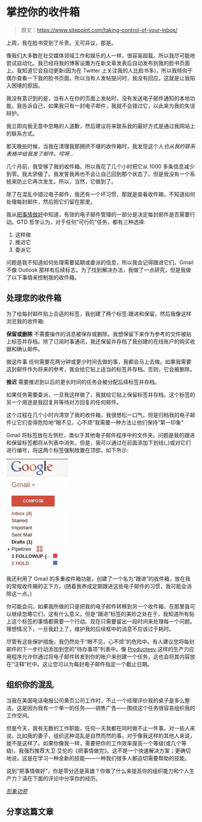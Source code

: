 # 掌控你的收件箱

> 原文：<https://www.sitepoint.com/taking-control-of-your-inbox/>

上周，我在脸书受到了斥责。无可非议，那是。

像我们大多数在社交媒体领域工作和娱乐的人一样，很容易超载。所以我尽可能地尝试自动化。我已经将我的博客设置为在新文章发表后自动发布到我的脸书页面上。我知道它会自动更新(因为在 Twitter 上关注我的人比脸书多)，所以我倾向于偶尔查看一下我的脸书页面。所以当有人发帖提问时，我没有回应。这就是让我陷入困境的原因。

我没有意识到的是，当有人在你的页面上发帖时，没有发送电子邮件通知的本地功能。我告诉自己，如果我只有一封电子邮件，我就不会错过它，以此来为我的失误辩护。

我立即向我无意中忽略的人道歉，然后建议将来联系我的最好方式是通过我网站上的联系方式。

那天晚些时候，当我在清理我那拥挤不堪的收件箱时，我发现这个人*也从我的联系表格中给我发了邮件。哎呀…*

几个月前，我受够了我的收件箱，所以我花了几个小时把它从 1000 多条信息减少到零。我太骄傲了。我发誓我再也不会让自己回到那个状态了。但是我没有一个系统来防止它再次发生。所以，当然，它做到了。

除了在混乱中错过电子邮件，我还有一个坏习惯，那就是查看收件箱，不知道如何处理每封邮件，然后把它们留在那里。

我从[把事情做好](http://www.davidco.com/ "David Allen | Getting Things Done")中知道，有效的电子邮件管理的一部分是决定每封邮件是否需要行动。GTD 哲学认为，对于任何“可行的”任务，都有三种选择:

1.  这样做
2.  推迟它
3.  委派它

问题是我不知道如何处理需要延期或委派的信息，所以我会记得跟进它们。Gmail 不像 Outlook 那样有后续标志。为了找到解决办法，我做了一点研究，但是我做了以下事情来控制我的收件箱。

## 处理您的收件箱

为了给每封邮件贴上合适的标签，我创建了两个标签:跟进和保留。然后我像这样浏览我的收件箱:

**保留或删除**
不需要操作的消息被保存或删除。我想保留下来作为参考的文件被贴上标签并存档。除了订阅时事通讯，我还保留并存档了我创建的在线账户的购买收据和确认邮件。

做这件事
任何需要花两分钟或更少时间去做的事，我都会马上去做。如果我需要这封邮件作为将来的参考，我会给它贴上适当的标签并存档。否则，它会被删除。

**推迟**
需要推迟到以后的更长时间的任务会被分配后续标签并存档。

如果任务需要委派，一旦我这样做了，我就给它贴上保留标签并存档。这个标签的另一个用途是我回复并等待对方回复的任何邮件。

这个过程在几个小时内清空了我的收件箱，我很想松一口气。但是归档我的电子邮件让它们变得危险地“眼不见，心不烦”我需要一种方法让他们保持“第一印象”

Gmail 将标签放在左侧栏，类似于其他电子邮件程序中的文件夹。问题是我的跟进和保留标签都将从列表中消失。但是，我可以通过在前面添加下划线(_)或对它们进行编号，将这两个标签强制放置在顶部，如下所示:

![](img/c58726e6a060fc231de6983371b50680.png)

我还利用了 Gmail 的多重收件箱功能，创建了一个名为“跟进”的收件箱，放在我的常规收件箱的正下方。(随着我养成定期跟进这些电子邮件的习惯，我可能会消除这一点。)

你可能会问，如果我所做的只是把我的电子邮件转移到另一个收件箱，在那里我可以继续忽略它们，这有什么意义。但是“跟进”标签的美妙之处在于，我知道所有贴上这个标签的事情都需要一个行动。现在只需要留出一段时间来处理每一个问题。理想情况下，一旦我赶上了，维护我的后续框中的消息不应该过于耗时。

尽管有这些保护措施，我仍然处于“眼不见，心不烦”的危险中。有人建议您将每封邮件的下一步行动添加到您的“待办事项”列表中。像 [Producteev](http://www.producteev.com/ "Producteev") 这样的生产力应用程序允许你通过将电子邮件转发到你的帐户来创建一个任务，这也会将其内容放在“注释”栏中。这让您可以为每封电子邮件指定一个截止日期。

## 组织你的混乱

当我在美国电话电报公司黄页公司工作时，不止一个经理评价我的桌子是多么整洁。这是因为我有一个单一的任务——销售广告——围绕这个任务很容易组织我的工作空间。

但是今天，我有无数的工作职能，任何一天我都在同时做不止一件事。对一些人来说，比如我的妻子，组织这种混乱是自然而然的事。对于像我这样的其他人来说，就不是这样了。如果你像我一样，需要把你的工作效率提高一个等级(或几个等级)，我强烈推荐大卫·艾伦的《把事情做完》。这不是一个快速解决方案；更确切地说，这是在学习一种全新的技能——一种我们很多人都迫切需要帮助的技能。

说到“把事情做好”，你是零分还是英雄？你做了什么来提高你的组织能力和个人生产力？请在下面的评论中分享你的经历。

*[形象功劳](http://www.sxc.hu/profile/LegendsWeb)*

## 分享这篇文章
